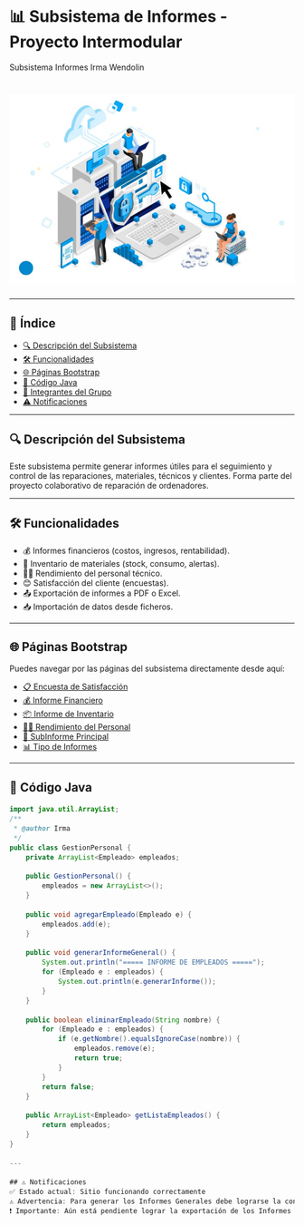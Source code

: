 # 📊 Subsistema de Informes - Proyecto Intermodular
Subsistema Informes Irma Wendolin

# ![Logo de la Empresa](https://github.com/wendolin-byte/Informes-Sistema-de-Reparaciones/blob/main/logo.jpg?raw=true)



---

## 📌 Índice

- [🔍 Descripción del Subsistema](#descripción-del-subsistema)
- [🛠 Funcionalidades](#funcionalidades)
- [🌐 Páginas Bootstrap](#páginas-bootstrap)
- [📄 Código Java](#código-java)
- [👥 Integrantes del Grupo](#integrantes-del-grupo)
- [⚠️ Notificaciones](#notificaciones)

---

## 🔍 Descripción del Subsistema

Este subsistema permite generar informes útiles para el seguimiento y control de las reparaciones, materiales, técnicos y clientes. Forma parte del proyecto colaborativo de reparación de ordenadores.

---

## 🛠 Funcionalidades

- 💰 Informes financieros (costos, ingresos, rentabilidad).
- 🧰 Inventario de materiales (stock, consumo, alertas).
- 👨‍🔧 Rendimiento del personal técnico.
- 😊 Satisfacción del cliente (encuestas).
- 📤 Exportación de informes a PDF o Excel.
- 📥 Importación de datos desde ficheros.

---

## 🌐 Páginas Bootstrap

Puedes navegar por las páginas del subsistema directamente desde aquí:

- [📋 Encuesta de Satisfacción](https://wendolin-byte.github.io/Informes-Sistema-de-Reparaciones/wireframe-bootstrap/Encuesta.html)
- [💰 Informe Financiero](https://wendolin-byte.github.io/Informes-Sistema-de-Reparaciones/wireframe-bootstrap/Financiero.html)
- [📦 Informe de Inventario](https://wendolin-byte.github.io/Informes-Sistema-de-Reparaciones/wireframe-bootstrap/Inventario.html)
- [👨‍🔧 Rendimiento del Personal](https://wendolin-byte.github.io/Informes-Sistema-de-Reparaciones/wireframe-bootstrap/RendimientoPersonal.html)
- [📑 SubInforme Principal](https://wendolin-byte.github.io/Informes-Sistema-de-Reparaciones/wireframe-bootstrap/SubInformePrincipal.html)
- [📊 Tipo de Informes](https://wendolin-byte.github.io/Informes-Sistema-de-Reparaciones/wireframe-bootstrap/TipoInformes.html)

---

## 📄 Código Java

```java
import java.util.ArrayList;
/**
 * @author Irma
 */
public class GestionPersonal {
    private ArrayList<Empleado> empleados;

    public GestionPersonal() {
        empleados = new ArrayList<>();
    }

    public void agregarEmpleado(Empleado e) {
        empleados.add(e);
    }

    public void generarInformeGeneral() {
        System.out.println("===== INFORME DE EMPLEADOS =====");
        for (Empleado e : empleados) {
            System.out.println(e.generarInforme());
        }
    }

    public boolean eliminarEmpleado(String nombre) {
        for (Empleado e : empleados) {
            if (e.getNombre().equalsIgnoreCase(nombre)) {
                empleados.remove(e);
                return true;
            }
        }
        return false;
    }

    public ArrayList<Empleado> getListaEmpleados() {
        return empleados;
    }
}

---

## ⚠️ Notificaciones
✅ Estado actual: Sitio funcionando correctamente
⚠️ Advertencia: Para generar los Informes Generales debe lograrse la conexión final con los otros subsistemas
❗ Importante: Aún está pendiente lograr la exportación de los Informes a formatos PDF y EXCEL.

